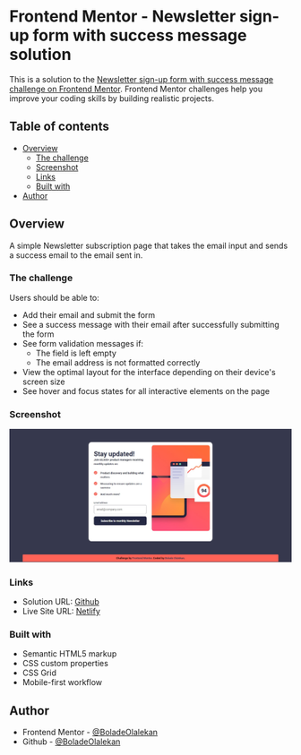 # Frontend Mentor - Newsletter sign-up form with success message solution

This is a solution to the [Newsletter sign-up form with success message challenge on Frontend Mentor](https://www.frontendmentor.io/challenges/newsletter-signup-form-with-success-message-3FC1AZbNrv). Frontend Mentor challenges help you improve your coding skills by building realistic projects. 

## Table of contents

- [Overview](#overview)
  - [The challenge](#the-challenge)
  - [Screenshot](#screenshot)
  - [Links](#links)
  - [Built with](#built-with)
- [Author](#author)

## Overview
A simple Newsletter subscription page that takes the email input and sends a success email to the email sent in.

### The challenge

Users should be able to:

- Add their email and submit the form
- See a success message with their email after successfully submitting the form
- See form validation messages if:
  - The field is left empty
  - The email address is not formatted correctly
- View the optimal layout for the interface depending on their device's screen size
- See hover and focus states for all interactive elements on the page

### Screenshot

![](/images/Desktop-view%20Newsletter.jpg)

### Links

- Solution URL: [Github](https://github.com/BoladeOlalekan/FEM-NEWSLETTER)
- Live Site URL: [Netlify](https://success-fem-newsletter.netlify.app/)

### Built with

- Semantic HTML5 markup
- CSS custom properties
- CSS Grid
- Mobile-first workflow

## Author

- Frontend Mentor - [@BoladeOlalekan](https://www.frontendmentor.io/profile/BoladeOlalekan)
- Github - [@BoladeOlalekan](https://www.twitter.com/BoladeOlalekan)